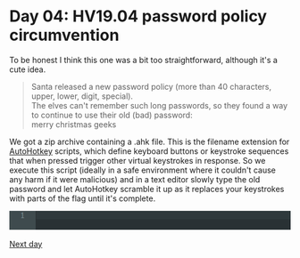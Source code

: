 # Day 04: HV19.04 password policy circumvention
To be honest I think this one was a bit too straightforward, although it's a cute idea.  

> Santa released a new password policy (more than 40 characters, upper, lower, digit, special).  
> The elves can't remember such long passwords, so they found a way to continue to use their old (bad) password:  
> merry christmas geeks  

We got a zip archive containing a .ahk file. This is the filename extension for [AutoHotkey](https://www.autohotkey.com/) scripts, which define keyboard buttons or keystroke sequences that when pressed trigger other virtual keystrokes in response. So we execute this script (ideally in a safe environment where it couldn't cause any harm if it were malicious) and in a text editor slowly type the old password and let AutoHotkey scramble it up as it replaces your keystrokes with parts of the flag until it's complete.  

![](autohotkey.gif) 

[Next day](../05)
